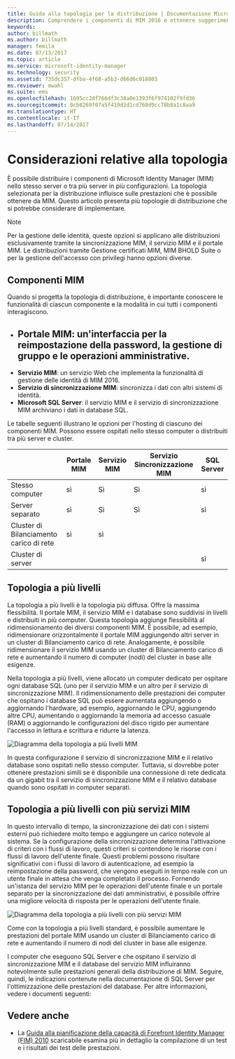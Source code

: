 ```yaml
---
title: Guida alla topologia per la distribuzione | Documentazione Microsoft
description: Comprendere i componenti di MIM 2016 e ottenere suggerimenti su come distribuirli nell'ambiente in uso.
keywords: 
author: billmath
ms.author: billmath
manager: femila
ms.date: 07/13/2017
ms.topic: article
ms.service: microsoft-identity-manager
ms.technology: security
ms.assetid: 735dc357-dfba-4f68-a5b3-d66d6c018803
ms.reviewer: mwahl
ms.suite: ems
ms.openlocfilehash: 1695cc2df766df3c38a0e1393f6f974102f9fd36
ms.sourcegitcommit: 0cb8269f07a5f419d2d1cd760d9cc78b8a1c8aa9
ms.translationtype: HT
ms.contentlocale: it-IT
ms.lasthandoff: 07/14/2017
---
```

# <a name="topology-considerations"></a>Considerazioni relative alla topologia
È possibile distribuire i componenti di Microsoft Identity Manager (MIM) nello stesso server o tra più server in più configurazioni. La topologia selezionata per la distribuzione influisce sulle prestazioni che è possibile ottenere da MIM. Questo articolo presenta più topologie di distribuzione che si potrebbe considerare di implementare.


>[!NOTE]
Per la gestione delle identità, queste opzioni si applicano alle distribuzioni esclusivamente tramite la sincronizzazione MIM, il servizio MIM e il portale MIM.  Le distribuzioni tramite Gestione certificati MIM, MIM BHOLD Suite o per la gestione dell'accesso con privilegi hanno opzioni diverse.


## <a name="mim-components"></a>Componenti MIM
Quando si progetta la topologia di distribuzione, è importante conoscere le funzionalità di ciascun componente e la modalità in cui tutti i componenti interagiscono.

- <a name="mim-portal---an-interface-for-password-resets-group-management-and-administrative-operations"></a>**Portale MIM**: un'interfaccia per la reimpostazione della password, la gestione di gruppo e le operazioni amministrative.
    -
- **Servizio MIM**: un servizio Web che implementa la funzionalità di gestione delle identità di MIM 2016.
- **Servizio di sincronizzazione MIM**: sincronizza i dati con altri sistemi di identità.
- **Microsoft SQL Server**: il servizio MIM e il servizio di sincronizzazione MIM archiviano i dati in database SQL.

Le tabelle seguenti illustrano le opzioni per l'hosting di ciascuno dei componenti MIM. Possono essere ospitati nello stesso computer o distribuiti tra più server e cluster.

| | Portale MIM | Servizio MIM | Servizio Sincronizzazione MIM | SQL Server |
| --- | --- | --- | --- | --- |
| Stesso computer | sì | Sì | Sì | sì |
| Server separato | sì | Sì | Sì | sì |
| Cluster di Bilanciamento carico di rete | sì | sì | | |
| Cluster di server | | | | sì |


## <a name="multitier-topology"></a>Topologia a più livelli
La topologia a più livelli è la topologia più diffusa. Offre la massima flessibilità. Il portale MIM, il servizio MIM e i database sono suddivisi in livelli e distribuiti in più computer. Questa topologia aggiunge flessibilità al ridimensionamento dei diversi componenti MIM. È possibile, ad esempio, ridimensionare orizzontalmente il portale MIM aggiungendo altri server in un cluster di Bilanciamento carico di rete. Analogamente, è possibile ridimensionare il servizio MIM usando un cluster di Bilanciamento carico di rete e aumentando il numero di computer (nodi) del cluster in base alle esigenze.

Nella topologia a più livelli, viene allocato un computer dedicato per ospitare ogni database SQL (uno per il servizio MIM e un altro per il servizio di sincronizzazione MIM). Il ridimensionamento delle prestazioni dei computer che ospitano i database SQL può essere aumentata aggiungendo o aggiornando l'hardware, ad esempio, aggiornando le CPU, aggiungendo altre CPU, aumentando o aggiornando la memoria ad accesso casuale (RAM) o aggiornando le configurazioni del disco rigido per aumentare l'accesso in lettura e scrittura e ridurre la latenza.

![Diagramma della topologia a più livelli MIM](media/MIM-topo-multitier.png)

In questa configurazione il servizio di sincronizzazione MIM e il relativo database sono ospitati nello stesso computer. Tuttavia, si dovrebbe poter ottenere prestazioni simili se è disponibile una connessione di rete dedicata da un gigabit tra il servizio di sincronizzazione MIM e il relativo database quando sono ospitati in computer separati.


## <a name="multitier-topology-with-multiple-mim-services"></a>Topologia a più livelli con più servizi MIM
In questo intervallo di tempo, la sincronizzazione dei dati con i sistemi esterni può richiedere molto tempo e aggiungere un carico notevole al sistema. Se la configurazione della sincronizzazione determina l'attivazione di criteri con i flussi di lavoro, questi criteri si contendono le risorse con i flussi di lavoro dell'utente finale. Questi problemi possono risultare significativi con i flussi di lavoro di autenticazione, ad esempio la reimpostazione della password, che vengono eseguiti in tempo reale con un utente finale in attesa che venga completato il processo. Fornendo un'istanza del servizio MIM per le operazioni dell'utente finale e un portale separato per la sincronizzazione dei dati amministrativi, è possibile offrire una migliore velocità di risposta per le operazioni dell'utente finale.

![Diagramma della topologia a più livelli con più servizi MIM](media/MIM-topo-multitier-multiservice.png)

Come con la topologia a più livelli standard, è possibile aumentare le prestazioni del portale MIM usando un cluster di Bilanciamento carico di rete e aumentando il numero di nodi del cluster in base alle esigenze.

I computer che eseguono SQL Server e che ospitano il servizio di sincronizzazione MIM e il database del servizio MIM influiranno notevolmente sulle prestazioni generali della distribuzione di MIM. Seguire, quindi, le indicazioni contenute nella documentazione di SQL Server per l'ottimizzazione delle prestazioni del database. Per altre informazioni, vedere i documenti seguenti:

## <a name="see-also"></a>Vedere anche
- La [Guida alla pianificazione della capacità di Forefront Identity Manager (FIM) 2010](http://go.microsoft.com/fwlink/?LinkId=200180) scaricabile esamina più in dettaglio la compilazione di un test e i risultati dei test delle prestazioni.

